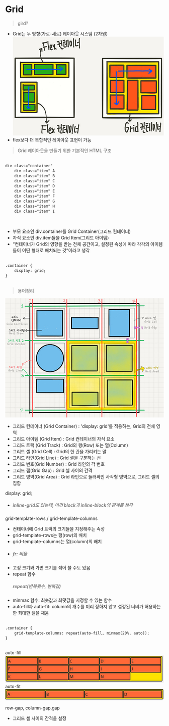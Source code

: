 # Grid

>gird?
+ Grid는 두 방향(가로-세로) 레이아웃 시스템 (2차원)
<img src="grid.jpg" ></img>
+ flex보다 더 복합적인 레이아웃 표현이 가능

> Grid 레이아웃을 만들기 위한 기본적인 HTML 구조
<pre>
<code>
div class="container"
	div class="item" A
	div class="item" B
	div class="item" C
	div class="item" D
	div class="item" E 
	div class="item" F
	div class="item" G
	div class="item" H
	div class="item" I
</div>
</code>
</pre>
+ 부모 요소인 div.container를 Grid Container(그리드 컨테이너)
+ 자식 요소인 div.item들을 Grid Item(그리드 아이템)
+ “컨테이너가 Grid의 영향을 받는 전체 공간이고, 설정된 속성에 따라 각각의 아이템들이 어떤 형태로 배치되는 것”이라고 생각

<pre>
<code>
.container {
	display: grid;
}
</code>
</pre>
> 용어정리

<img src="grid2.jpg" ></img>

+ 그리드 컨테이너 (Grid Container) : 'display: grid'를 적용하는, Grid의 전체 영역
+ 그리드 아이템 (Grid Item) : Grid 컨테이너의 자식 요소
+ 그리드 트랙 (Grid Track) : Grid의 행(Row) 또는 열(Column)
+ 그리드 셀 (Grid Cell) : Grid의 한 칸을 가리키는 말
+ 그리드 라인(Grid Line) : Grid 셀을 구분하는 선
+ 그리드 번호(Grid Number) : Grid 라인의 각 번호
+ 그리드 갭(Grid Gap) : Grid 셀 사이의 간격
+ 그리드 영역(Grid Area) : Grid 라인으로 둘러싸인 사각형 영역으로, 그리드 셀의 집합

display: grid;
+ <span style="color: gray"><h5> inline-grid도 있는데, 이건 block과 inline-block의 관계를 생각</span>

grid-template-rows,/
grid-template-columns
+ 컨테이너에 Grid 트랙의 크기들을 지정해주는 속성
+ grid-template-rows는 행(row)의 배치
+ grid-template-columns는 열(column)의 배치
+ <span style="color: gray"><h5> fr: 비율 </span>
+ 고정 크기와 가변 크기를 섞어 쓸 수도 있음
+ repeat 함수
<span style="color: gray"><h5>repeat(반복횟수, 반복값)</span>
+ minmax 함수: 최솟값과 최댓값을 지정할 수 있는 함수
+ auto-fill과 auto-fit: column의 개수를 미리 정하지 않고 설정된 너비가 허용하는 한 최대한 셀을 채움
<pre>
<code>
.container {
	grid-template-columns: repeat(auto-fill, minmax(20%, auto));
}
</code>
</pre>
auto-fill
<img src="grid3.jpg" ></img>
 auto-fit
<img src="grid4.jpg" ></img>

row-gap, column-gap,gap
+ 그리드 셀 사이의 간격을 설정

